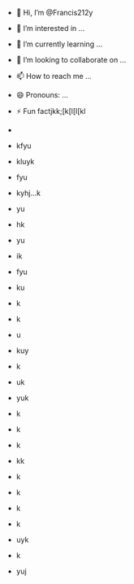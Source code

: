 - 👋 Hi, I’m @Francis212y
- 👀 I’m interested in ...
- 🌱 I’m currently learning ...
- 💞️ I’m looking to collaborate on ...
- 📫 How to reach me ...
- 😄 Pronouns: ...
- ⚡ Fun factjkk;[k[l[l[kl
-
- kfyu
- kluyk
- fyu
- kyhj...k
- yu
- hk
- yu
- ik
- fyu
- ku
- k
- k
- u
- kuy
- k
- uk
- yuk

- k
- k

- k
- kk
- k
- k
- k
- k
- uyk
- k
- yuj

<!---
Francis212y/Francis212y is a ✨ special ✨ repository because its `README.md` (this file) appears on your GitHub profile.
You can click the Preview link to take a look at your changes.
--->
